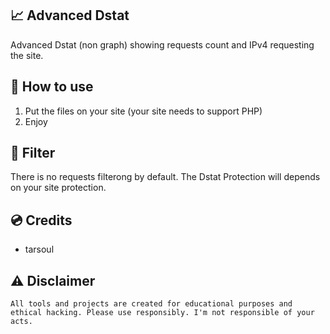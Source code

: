 ## 📈 **Advanced Dstat**

Advanced Dstat (non graph) showing requests count and IPv4 requesting the site.

## 🔎 **How to use**

 1. Put the files on your site (your site needs to support PHP)
 2. Enjoy

## 🚀 **Filter**

There is no requests filterong by default. The Dstat Protection will depends on your site protection.

## 💿 **Credits**
 - tarsoul

## ⚠️ Disclaimer

```
All tools and projects are created for educational purposes and ethical hacking. Please use responsibly. I'm not responsible of your acts.
```